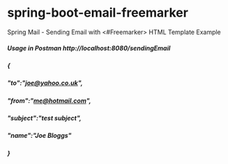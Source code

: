 # spring-boot-email-freemarker
Spring Mail - Sending Email with &lt;#Freemarker> HTML Template Example

##### Usage in Postman http://localhost:8080/sendingEmail
##### {
#####    "to":"joe@yahoo.co.uk",
#####    "from":"me@hotmail.com",
#####    "subject":"test subject",
#####    "name":"Joe Bloggs"
##### }
